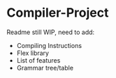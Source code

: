 # Compiler-Project

Readme still WIP, need to add:

- Compiling Instructions
- Flex library
- List of features
- Grammar tree/table